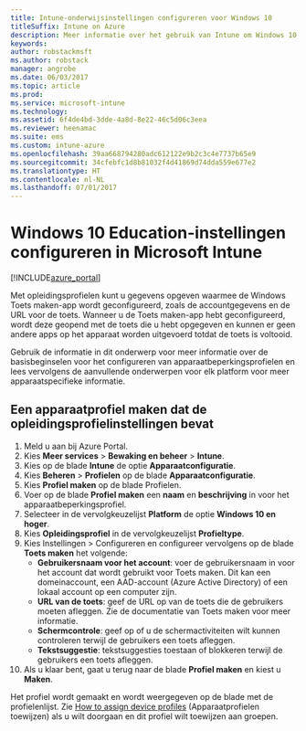 ```yaml
---
title: Intune-onderwijsinstellingen configureren voor Windows 10
titleSuffix: Intune on Azure
description: Meer informatie over het gebruik van Intune om Windows 10 Education-instellingen te configureren op apparaten die u beheert.
keywords: 
author: robstackmsft
ms.author: robstack
manager: angrobe
ms.date: 06/03/2017
ms.topic: article
ms.prod: 
ms.service: microsoft-intune
ms.technology: 
ms.assetid: 6f4de4bd-3dde-4a8d-8e22-46c5d06c3eea
ms.reviewer: heenamac
ms.suite: ems
ms.custom: intune-azure
ms.openlocfilehash: 39aa668794280adc612122e9b2c3c4e7737b65e9
ms.sourcegitcommit: 34cfebfc1d8b81032f4d41869d74dda559e677e2
ms.translationtype: HT
ms.contentlocale: nl-NL
ms.lasthandoff: 07/01/2017
---
```

# <a name="how-to-configure-windows-10-education-settings-in-microsoft-intune"></a>Windows 10 Education-instellingen configureren in Microsoft Intune

[!INCLUDE[azure_portal](./includes/azure_portal.md)]

Met opleidingsprofielen kunt u gegevens opgeven waarmee de Windows Toets maken-app wordt geconfigureerd, zoals de accountgegevens en de URL voor de toets. Wanneer u de Toets maken-app hebt geconfigureerd, wordt deze geopend met de toets die u hebt opgegeven en kunnen er geen andere apps op het apparaat worden uitgevoerd totdat de toets is voltooid.

Gebruik de informatie in dit onderwerp voor meer informatie over de basisbeginselen voor het configureren van apparaatbeperkingsprofielen en lees vervolgens de aanvullende onderwerpen voor elk platform voor meer apparaatspecifieke informatie.

## <a name="create-a-device-profile-containing-education-profile-settings"></a>Een apparaatprofiel maken dat de opleidingsprofielinstellingen bevat

1. Meld u aan bij Azure Portal.
2. Kies **Meer services** > **Bewaking en beheer** > **Intune**.
3. Kies op de blade **Intune** de optie **Apparaatconfiguratie**.
2. Kies **Beheren** > **Profielen** op de blade **Apparaatconfiguratie**.
3. Kies **Profiel maken** op de blade Profielen.
4. Voer op de blade **Profiel maken** een **naam** en **beschrijving** in voor het apparaatbeperkingsprofiel.
5. Selecteer in de vervolgkeuzelijst **Platform** de optie **Windows 10 en hoger**.
6. Kies **Opleidingsprofiel** in de vervolgkeuzelijst **Profieltype**. 
7. Kies Instellingen > Configureren en configureer vervolgens op de blade **Toets maken** het volgende:
    - **Gebruikersnaam voor het account**: voer de gebruikersnaam in voor het account dat wordt gebruikt voor Toets maken. Dit kan een domeinaccount, een AAD-account (Azure Active Directory) of een lokaal account op een computer zijn.
    - **URL van de toets**: geef de URL op van de toets die de gebruikers moeten afleggen. Zie de documentatie van Toets maken voor meer informatie.
    - **Schermcontrole**: geef op of u de schermactiviteiten wilt kunnen controleren terwijl de gebruikers een toets afleggen.
    - **Tekstsuggestie**: tekstsuggesties toestaan of blokkeren terwijl de gebruikers een toets afleggen.
8. Als u klaar bent, gaat u terug naar de blade **Profiel maken** en kiest u **Maken**.

Het profiel wordt gemaakt en wordt weergegeven op de blade met de profielenlijst.
Zie [How to assign device profiles](device-profile-assign.md) (Apparaatprofielen toewijzen) als u wilt doorgaan en dit profiel wilt toewijzen aan groepen.



